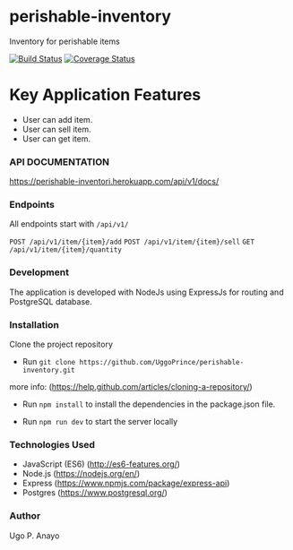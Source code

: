 # perishable-inventory
Inventory for perishable items

[![Build Status](https://app.travis-ci.com/UggoPrince/perishable-inventory.svg?branch=ft-get-item)](https://app.travis-ci.com/UggoPrince/perishable-inventory)  [![Coverage Status](https://coveralls.io/repos/github/UggoPrince/perishable-inventory/badge.svg)](https://coveralls.io/github/UggoPrince/perishable-inventory)

# Key Application Features

- User can add item.
- User can sell item.
- User can get item.

### API DOCUMENTATION

https://perishable-inventori.herokuapp.com/api/v1/docs/


### Endpoints
All endpoints start with `/api/v1/`

`POST /api/v1/item/{item}/add`
`POST /api/v1/item/{item}/sell`
`GET /api/v1/item/{item}/quantity`

### Development

The application is developed with NodeJs using ExpressJs for routing and PostgreSQL database.

### Installation
Clone the project repository

- Run ```git clone https://github.com/UggoPrince/perishable-inventory.git```

more info: (https://help.github.com/articles/cloning-a-repository/)

- Run ```npm install``` to install the dependencies in the package.json file.

- Run ```npm run dev``` to start the server locally

### Technologies Used

- JavaScript (ES6) (http://es6-features.org/)
- Node.js (https://nodejs.org/en/)
- Express (https://www.npmjs.com/package/express-api)
- Postgres (https://www.postgresql.org/)

### Author
Ugo P. Anayo